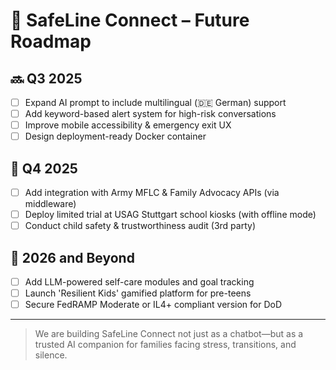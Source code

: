 # 🚧 SafeLine Connect – Future Roadmap

## 🔜 Q3 2025
- [ ] Expand AI prompt to include multilingual (🇩🇪 German) support
- [ ] Add keyword-based alert system for high-risk conversations
- [ ] Improve mobile accessibility & emergency exit UX
- [ ] Design deployment-ready Docker container

## 🔭 Q4 2025
- [ ] Add integration with Army MFLC & Family Advocacy APIs (via middleware)
- [ ] Deploy limited trial at USAG Stuttgart school kiosks (with offline mode)
- [ ] Conduct child safety & trustworthiness audit (3rd party)

## 🧠 2026 and Beyond
- [ ] Add LLM-powered self-care modules and goal tracking
- [ ] Launch 'Resilient Kids' gamified platform for pre-teens
- [ ] Secure FedRAMP Moderate or IL4+ compliant version for DoD

---

> We are building SafeLine Connect not just as a chatbot—but as a trusted AI companion for families facing stress, transitions, and silence.
